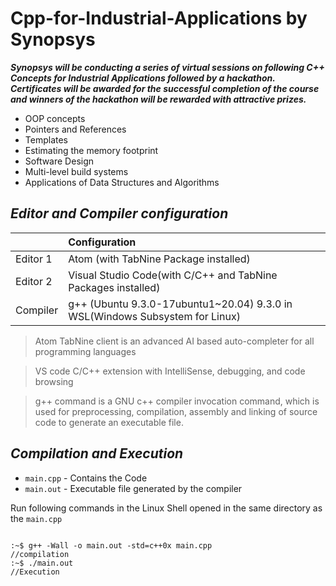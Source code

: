 # Cpp-for-Industrial-Applications by Synopsys

***Synopsys will be conducting a series of virtual sessions on following C++ Concepts for Industrial Applications followed by a hackathon. Certificates will be awarded for the successful completion of the course and winners of the hackathon will be rewarded with attractive prizes.***
  
- OOP concepts
- Pointers and References
- Templates
- Estimating the memory footprint
- Software Design
- Multi-level build systems
- Applications of Data Structures and Algorithms

## *Editor and Compiler configuration*

| |Configuration|
| :------------ | :---------- |
|Editor 1      | Atom (with TabNine Package installed)  |
|Editor 2|Visual Studio Code(with C/C++ and TabNine Packages installed)|
|Compiler |g++ (Ubuntu 9.3.0-17ubuntu1~20.04) 9.3.0 in WSL(Windows Subsystem for Linux)|



> Atom TabNine client is an advanced AI based auto-completer for all programming languages

> VS code C/C++ extension with IntelliSense, debugging, and code browsing

> g++ command is a GNU c++ compiler invocation command, which is used for preprocessing, compilation, assembly and linking of source code to generate an executable file.

## *Compilation and Execution*

* `main.cpp` - Contains the Code
* `main.out` - Executable file generated by the compiler

Run following commands in the Linux Shell opened in the same directory as the `main.cpp`

```

:~$ g++ -Wall -o main.out -std=c++0x main.cpp                      //compilation
:~$ ./main.out                                                     //Execution

```
